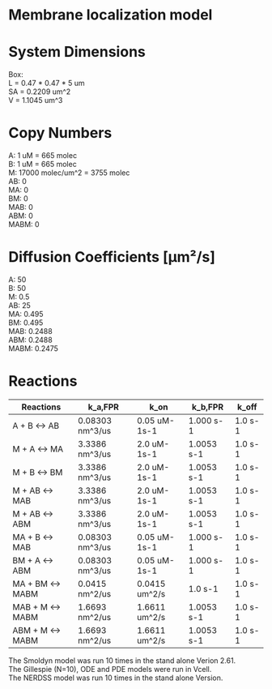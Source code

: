 # Membrane localization model  

# System Dimensions  
Box:  
L = 0.47 * 0.47 * 5 um  
SA = 0.2209 um^2  
V = 1.1045 um^3  

# Copy Numbers  
A: 1 uM = 665 molec  
B: 1 uM = 665 molec  
M: 17000 molec/um^2 = 3755 molec  
AB: 0	  
MA: 0  
BM: 0  
MAB: 0  
ABM: 0  
MABM: 0  	

# Diffusion Coefficients [µm²/s]  
A: 50  
B: 50  
M: 0.5  
AB: 25  
MA: 0.495  
BM: 0.495  
MAB: 0.2488  
ABM: 0.2488  
MABM: 0.2475  

# Reactions
				
| Reactions | k_a,FPR| k_on| k_b,FPR| k_off|
| --- | --- | --- | --- | --- |
| A + B <-> AB | 0.08303 nm^3/us | 0.05 uM-1s-1 | 1.000 s-1 | 1.0 s-1 |  
| M + A <-> MA | 3.3386 nm^3/us | 2.0 uM-1s-1 | 1.0053 s-1 | 1.0 s-1 |  
| M + B <-> BM | 3.3386 nm^3/us | 2.0 uM-1s-1 | 1.0053 s-1 | 1.0 s-1 |  
|M + AB <-> MAB | 3.3386 nm^3/us| 2.0 uM-1s-1| 1.0053 s-1| 1.0 s-1|
|M + AB <-> ABM| 3.3386 nm^3/us| 2.0 uM-1s-1| 1.0053 s-1| 1.0 s-1|
|MA + B <-> MAB| 0.08303 nm^3/us| 0.05 uM-1s-1| 1.000 s-1| 1.0 s-1|
|BM + A <-> ABM| 0.08303 nm^3/us| 0.05 uM-1s-1| 1.000 s-1| 1.0 s-1|
|MA + BM <-> MABM| 0.0415 nm^2/us| 0.0415 um^2/s| 1.0 s-1| 1.0 s-1|
|MAB + M <-> MABM| 1.6693 nm^2/us| 1.6611 um^2/s| 1.0053 s-1| 1.0 s-1|
|ABM + M <-> MABM| 1.6693 nm^2/us| 1.6611 um^2/s| 1.0053 s-1| 1.0 s-1|
  
The Smoldyn model was run 10 times in the stand alone Verion 2.61.  
The Gillespie (N=10), ODE and PDE models were run in Vcell.  
The NERDSS model was run 10 times in the stand alone Version.  

